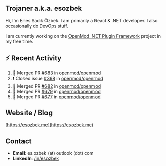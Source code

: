 ##  Trojaner a.k.a. esozbek
Hi, I'm Enes Sadık Özbek. I am primarily a React & .NET developer. I also occasionally do DevOps stuff.

I am currently working on the [OpenMod .NET Plugin Framework](https://github.com/openmod/openmod) project in my free time. 

## :zap: Recent Activity

<!--START_SECTION:activity-->
1. 🎉 Merged PR [#683](https://github.com/openmod/openmod/pull/683) in [openmod/openmod](https://github.com/openmod/openmod)
2. ❗️ Closed issue [#398](https://github.com/openmod/openmod/issues/398) in [openmod/openmod](https://github.com/openmod/openmod)
3. 🎉 Merged PR [#682](https://github.com/openmod/openmod/pull/682) in [openmod/openmod](https://github.com/openmod/openmod)
4. 🎉 Merged PR [#679](https://github.com/openmod/openmod/pull/679) in [openmod/openmod](https://github.com/openmod/openmod)
5. 🎉 Merged PR [#677](https://github.com/openmod/openmod/pull/677) in [openmod/openmod](https://github.com/openmod/openmod)
<!--END_SECTION:activity-->

## Website / Blog
[https://esozbek.me](https://esozbek.me)

## Contact
- **Email**: es.ozbek (at) outlook (dot) com
- **LinkedIn**: [/in/esozbek](https://linkedin.com/in/esozbek)
